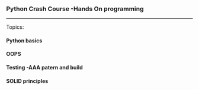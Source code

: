 
### Python Crash Course -Hands On programming 
----------------------------------------------
Topics: <br/>
#### Python basics
#### OOPS
#### Testing -AAA patern and build
#### SOLID principles










